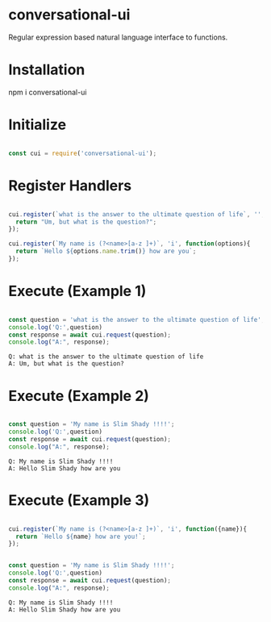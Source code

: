 # conversational-ui
Regular expression based natural language interface to functions.

# Installation

npm i conversational-ui

# Initialize

```JavaScript

const cui = require('conversational-ui');

```

# Register Handlers

```JavaScript

cui.register(`what is the answer to the ultimate question of life`, '', function(options){
  return "Um, but what is the question?";
});

cui.register(`My name is (?<name>[a-z ]+)`, 'i', function(options){
  return `Hello ${options.name.trim()} how are you`;
});


```

# Execute (Example 1)

```JavaScript

const question = 'what is the answer to the ultimate question of life';
console.log('Q:',question)
const response = await cui.request(question);
console.log("A:", response);

```

    Q: what is the answer to the ultimate question of life
    A: Um, but what is the question?


# Execute (Example 2)

```JavaScript

const question = 'My name is Slim Shady !!!!';
console.log('Q:',question)
const response = await cui.request(question);
console.log("A:", response);

```

    Q: My name is Slim Shady !!!!
    A: Hello Slim Shady how are you

# Execute (Example 3)

```JavaScript

cui.register(`My name is (?<name>[a-z ]+)`, 'i', function({name}){
  return `Hello ${name} how are you!`;
});

```


```JavaScript

const question = 'My name is Slim Shady !!!!';
console.log('Q:',question)
const response = await cui.request(question);
console.log("A:", response);

```

    Q: My name is Slim Shady !!!!
    A: Hello Slim Shady how are you
